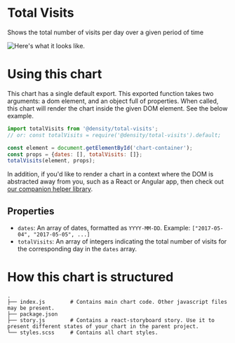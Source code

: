# Total Visits
Shows the total number of visits per day over a given period of time

![Here's what it looks like.](http://i.imgur.com/Pxw2ie3.png)

# Using this chart
This chart has a single default export. This exported function takes two arguments: a dom element,
and an object full of properties. When called, this chart will render the chart inside the given DOM
element. See the below example.

```javascript
import totalVisits from '@density/total-visits';
// or: const totalVisits = require('@density/total-visits').default;

const element = document.getElementById('chart-container');
const props = {dates: [], totalVisits: []};
totalVisits(element, props);
```

In addition, if you'd like to render a chart in a context where the DOM is abstracted away from you,
such as a React or Angular app, then check out [our companion helper library](https://github.com/DensityCo/charts#hold-on-then-how-do-i-render-my-chart-in-my-react-app).

## Properties

- `dates`: An array of dates, formatted as `YYYY-MM-DD`. Example: `["2017-05-04", "2017-05-05", ...]`
- `totalVisits`: An array of integers indicating the total number of visits for the corresponding
  day in the `dates` array.

# How this chart is structured
```
.
├── index.js        # Contains main chart code. Other javascript files may be present.
├── package.json
├── story.js        # Contains a react-storyboard story. Use it to present different states of your chart in the parent project.
└── styles.scss     # Contains all chart styles.
```
